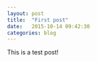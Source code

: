 ```yaml
---
layout: post
title:  "First post"
date:   2015-10-14 09:42:30
categories: blog
---
```

This is a test post!

